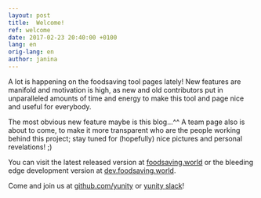 ```yaml
---
layout: post
title:  Welcome!
ref: welcome
date: 2017-02-23 20:40:00 +0100
lang: en
orig-lang: en
author: janina
---
```


A lot is happening on the foodsaving tool pages lately! New features are manifold
and motivation is high, as new and old contributors put in unparalleled amounts
of time and energy to make this tool and page nice and useful for everybody.

<!--more-->

The most obvious new feature maybe is this blog...^^ A team page also is about
to come, to make it more transparent who are the people working behind this
project; stay tuned for (hopefully) nice pictures and personal revelations! ;)

You can visit the latest released version at
[foodsaving.world](https://foodsaving.world)
or the bleeding edge development version at
[dev.foodsaving.world](https://dev.foodsaving.world).

Come and join us at [github.com/yunity](https://github.com/yunity)
or [yunity slack](https://slackin.yunity.org/)!
